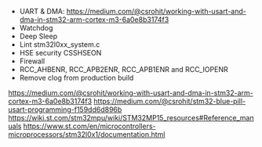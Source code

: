 - UART & DMA: https://medium.com/@csrohit/working-with-usart-and-dma-in-stm32-arm-cortex-m3-6a0e8b3174f3
- Watchdog
- Deep Sleep
- Lint stm32l0xx_system.c
- HSE security CSSHSEON
- Firewall
- RCC_AHBENR, RCC_APB2ENR, RCC_APB1ENR and RCC_IOPENR
- Remove clog from production build

https://medium.com/@csrohit/working-with-usart-and-dma-in-stm32-arm-cortex-m3-6a0e8b3174f3
https://medium.com/@csrohit/stm32-blue-pill-usart-programming-f159dd6d896b
https://wiki.st.com/stm32mpu/wiki/STM32MP15_resources#Reference_manuals
https://www.st.com/en/microcontrollers-microprocessors/stm32l0x1/documentation.html
